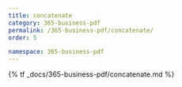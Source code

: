 ```yaml
---
title: concatenate
category: 365-business-pdf
permalink: /365-business-pdf/concatenate/
order: 5

namespace: 365-business-pdf
---
```


{% tf _docs/365-business-pdf/concatenate.md %}